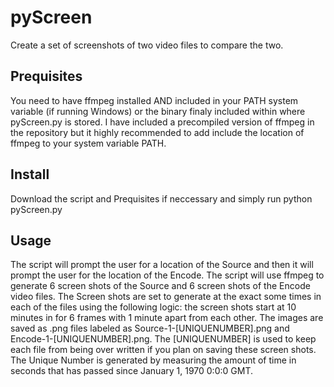 # pyScreen
Create a set of screenshots of two video files to compare the two.

## Prequisites 
You need to have ffmpeg installed AND included in your PATH system variable (if running Windows) or the binary finaly included within where pyScreen.py is stored. I have included a precompiled version of ffmpeg in the repository but it highly recommended to add include the location of ffmpeg to your system variable PATH.

## Install
Download the script and Prequisites if neccessary and simply run python pyScreen.py

## Usage
The script will prompt the user for a location of the Source and then it will prompt the user for the location of the Encode. The script will use ffmpeg to generate 6 screen shots of the Source and 6 screen shots of the Encode video files. The Screen shots are set to generate at the exact some times in each of the files using the following logic: the screen shots start at 10 minutes in for 6 frames with 1 minute apart from each other. The images are saved as .png files labeled as Source-1-[UNIQUENUMBER].png and Encode-1-[UNIQUENUMBER].png. The [UNIQUENUMBER] is used to keep each file from being over written if you plan on saving these screen shots. The Unique Number is generated by measuring the amount of time in seconds that has passed since January 1, 1970 0:0:0 GMT.
